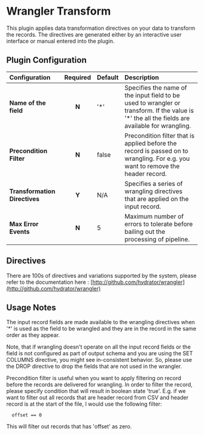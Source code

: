 # Wrangler Transform

This plugin applies data transformation directives on your data to transform the records. The directives are generated either by an interactive user interface or manual entered into the plugin.

## Plugin Configuration

| Configuration | Required | Default | Description |
| :------------ | :------: | :----- | :---------- |
| **Name of the field** | **N** | '*' | Specifies the name of the input field to be used to wrangler or transform. If the value is '*' the all the fields are available for wrangling.  |
| **Precondition Filter** | **N** | false | Precondition filter that is applied before the record is passed on to wrangling. For e.g. you want to remove the header record. |
| **Transformation Directives** | **Y** | N/A | Specifies a series of wrangling directives that are applied on the input record. |
| **Max Error Events** | **N** | 5 | Maximum number of errors to tolerate before bailing out the processing of pipeline. |

## Directives 

There are 100s of directives and variations supported by the system, please refer to the documentation here : [http://github.com/hydrator/wrangler](http://github.com/hydrator/wrangler)

## Usage Notes

The input record fields are made available to the wrangling directives when '*' is used as the field to be wrangled and they are in the record in the same order as they appear. 

Note, that if wrangling doesn't operate on all the input record fields or the field is not configured as part of output schema and you are using the SET COLUMNS directive, you might see in-consistent behavior. So, please use the DROP directive to drop the fields that are not used in the wrangler. 

Precondition filter is useful when you want to apply filtering on record before the records are delivered for wrangling. In order to filter the record, please specify condition that will result in boolean state 'true'. E.g. if we want to filter out all records that are header record from CSV and header record is at the start of the file, I would use the following filter:

```
  offset == 0 
```

This will filter out records that has 'offset' as zero. 
